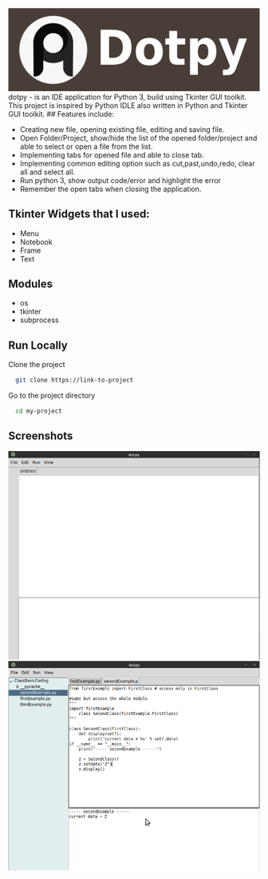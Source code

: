 <img src = "images/banner.png">
dotpy - is an IDE application for Python 3, build using Tkinter GUI toolkit. This project is inspired
        by Python IDLE also written in Python and Tkinter GUI toolkit.
## Features include:

- Creating new file, opening existing file, editing and saving file.
- Open Folder/Project, show/hide the list of the opened folder/project and able to select or open a file from the list.
- Implementing tabs for opened file and able to close tab.
- Implementing common editing option such as cut,past,undo,redo, clear all and select all.
- Run python 3, show output code/error and highlight the error
- Remember the open tabs when closing the application.

## Tkinter Widgets that I used:

- Menu
- Notebook
- Frame
- Text

## Modules
- os
- tkinter
- subprocess

## Run Locally

Clone the project

```bash
  git clone https://link-to-project
```
Go to the project directory

```bash
  cd my-project
```

## Screenshots
<img src = "images/screenshot01.png">
<img src = "images/screenshot02.png">
